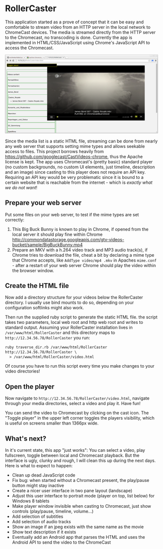 RollerCaster
============

This application started as a prove of concept that it can be easy and comfortable to stream video from an HTTP server in the local network to ChromeCast devices. The media is streamed directly from the HTTP server to the Chromecast, no transcoding is done. Currently the app is implemented in HTML/CSS/JavaScript using Chrome's JavaScript API to access the Chromecast.

![screen shot](https://raw.githubusercontent.com/mschlenker/RollerCaster/master/screenshots/rollercaster-alpha.png)

Since the media list is a static HTML file, streaming can be done from nearly any web server that supports setting mime types and allows seekable access to files. This project borrows heavily from https://github.com/googlecast/CastVideos-chrome, thus the Apache license is kept. The app uses Chromecast's (pretty basic) standard player (no custom backgrounds, no custom UI elements, just timeline, description and an image) since casting to this player does not require an API key. Requiring an API key would be very problematic since it is bound to a certain website that is reachable from the internet - which is *exactly what we do not want*!

## Prepare your web server

Put some files on your web server, to test if the mime types are set correctly:

1. This Big Buck Bunny is known to play in Chrome, if opened from the local server it should play fine within Chrome http://commondatastorage.googleapis.com/gtv-videos-bucket/sample/BigBuckBunny.mp4
2. Prepare an MKV with a h.264 video track and MP3 audio track(s), if Chrome tries to download the file, cheat a bit by declaring a mime type that Chrome accepts, like `AddType video/mp4 .mkv` in Apaches `mime.conf` - after a restart of your web server Chrome should play the video within the browser window.

## Create the HTML file

Now add a directory structure for your videos below the RollerCaster directory. I usually use bind mounts to do so, depending on your configuration softlinks might also work. 

Then run the supplied ruby script to generate the static HTML file. the script takes two parameters, local web root and http web root and writes to standard output. Assuming your RollerCaster installation lives in `/var/www/html/RollerCaster` and this directory maps to `http://12.34.56.78/RollerCaster` you run:

```shell
ruby traverse_dir.rb /var/www/html/RollerCaster http://12.34.56.78/RollerCaster \
  > /var/www/html/RollerCaster/video.html
```

Of course you have to run this script every time you make changes to your video directories!

## Open the player

Now navigate to `http://12.34.56.78/RollerCaster/video.html`, navigate through your media directories, select a video and play it. Have fun! 

You can send the video to Chromecast by clicking on the cast icon. The "Toggle player" in the upper left corner toggles the players visibility, which is useful on screens smaller than 1366px wide. 

## What's next?

In it's current state, this app "just works": You can select a video, play fullscreen, toggle between local and Chromecast playback. But the interface is ugly, clunky and rough, I will clean this up during the next days. Here is what to expect to happen:

* Clean up dead JavaScript code
* Fix bug: when started without a Chromecast present, the play/pause button might stay inactive
* Create a nicer user interface in two pane layout (landscape)
* Adjust this user interface to portrait mode (player on top, list below) for Windows 8 tablets
* Make player window invisible when casting to Chromecast, just show controls (play/pause, timeline, volume...)
* Add selection of subtitles
* Add selection of audio tracks
* Show an image if an jpeg exists with the same name as the movie
* Show text description if it exists
* Eventually add an Android app that parses the HTML and uses the Android API to send the video to the ChromeCast
